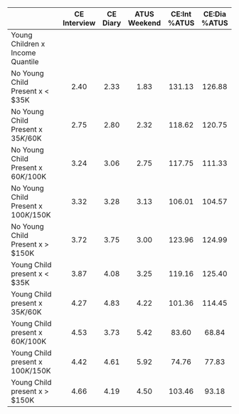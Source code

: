 
|                      | CE<br>Interview |  CE<br>Diary | ATUS<br>Weekend | CE:Int<br>%ATUS | CE:Dia<br>%ATUS |
| -------------------- | :----------: | :----------: | :----------: | :----------: | :----------: |
| Young Children x Income Quantile |              |              |              |              |              |
| No Young Child Present x     < $35K |         2.40 |         2.33 |         1.83 |       131.13 |       126.88 |
| No Young Child Present x  $35K/$60K |         2.75 |         2.80 |         2.32 |       118.62 |       120.75 |
| No Young Child Present x  $60K/$100K |         3.24 |         3.06 |         2.75 |       117.75 |       111.33 |
| No Young Child Present x $100K/$150K |         3.32 |         3.28 |         3.13 |       106.01 |       104.57 |
| No Young Child Present x     > $150K |         3.72 |         3.75 |         3.00 |       123.96 |       124.99 |
| Young Child present x     < $35K |         3.87 |         4.08 |         3.25 |       119.16 |       125.40 |
| Young Child present x  $35K/$60K |         4.27 |         4.83 |         4.22 |       101.36 |       114.45 |
| Young Child present x  $60K/$100K |         4.53 |         3.73 |         5.42 |        83.60 |        68.84 |
| Young Child present x $100K/$150K |         4.42 |         4.61 |         5.92 |        74.76 |        77.83 |
| Young Child present x     > $150K |         4.66 |         4.19 |         4.50 |       103.46 |        93.18 |

